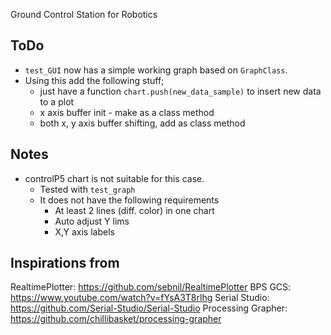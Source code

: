Ground Control Station for Robotics

## ToDo

* `test_GUI` now has a simple working graph based on `GraphClass`.
* Using this add the following stuff; 
  + just have a function `chart.push(new_data_sample)` to insert new data to a plot
  + x axis buffer init - make as a class method
  + both x, y axis buffer shifting, add as class method

## Notes

* controlP5 chart is not suitable for this case.
  + Tested with `test_graph`
  + It does not have the following requirements
    - At least 2 lines (diff. color) in one chart
    - Auto adjust Y lims
    - X,Y axis labels

## Inspirations from 

RealtimePlotter: https://github.com/sebnil/RealtimePlotter
BPS GCS: https://www.youtube.com/watch?v=fYsA3T8rlhg
Serial Studio: https://github.com/Serial-Studio/Serial-Studio
Processing Grapher: https://github.com/chillibasket/processing-grapher
